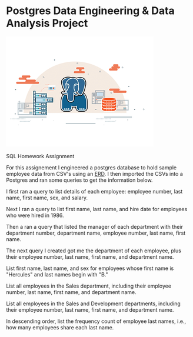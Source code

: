 # Postgres Data Engineering & Data Analysis Project

![](postgres_sql_gif.gif)

SQL Homework Assignment 



For this assignement I engineered a postgres database to hold sample employee data from CSV's using an [ERD](https://www.quickdatabasediagrams.com). I then imported the CSVs into a Postgres and ran some queries to get the information below.

I first ran a query to list details of each employee: employee number, last name, first name, sex, and salary.


Next I ran a query to list first name, last name, and hire date for employees who were hired in 1986.


Then a ran a query that listed the manager of each department with their department number, department name, employee number, last name, first name.


The next query I created got me the department of each employee, plus their employee number, last name, first name, and department name.


List first name, last name, and sex for employees whose first name is "Hercules" and last names begin with "B."


List all employees in the Sales department, including their employee number, last name, first name, and department name.


List all employees in the Sales and Development departments, including their employee number, last name, first name, and department name.


In descending order, list the frequency count of employee last names, i.e., how many employees share each last name.




